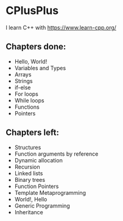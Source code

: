 # CPlusPlus

I learn C++ with https://www.learn-cpp.org/

## Chapters done:
*  Hello, World!
* Variables and Types  
* Arrays
* Strings
* if-else
* For loops
* While loops
* Functions
* Pointers

## Chapters left:
* Structures
* Function arguments by reference
* Dynamic allocation
* Recursion
* Linked lists
* Binary trees
* Function Pointers
* Template Metaprogramming
* World!, Hello
* Generic Programming
* Inheritance 
